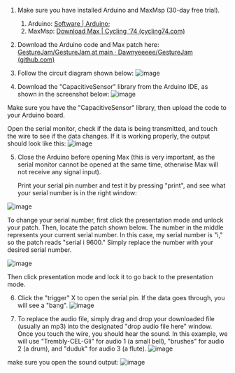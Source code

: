 1. Make sure you have installed Arduino and MaxMsp (30-day free trial).
    1. Arduino: [Software | Arduino](https://www.arduino.cc/en/software);
    2. MaxMsp: [Download Max | Cycling '74 (cycling74.com)](https://cycling74.com/downloads)
  
2. Download the Arduino code and Max patch here: [GestureJam/GestureJam at main · Dawnyeeeee/GestureJam (github.com)](https://github.com/Dawnyeeeee/GestureJam/tree/main/GestureJam)

3. Follow the circuit diagram shown below:
  ![image](https://user-images.githubusercontent.com/38333205/230708701-27febd21-3039-4e6c-93ed-20d8936e4ee7.png)
  
4. Download the "CapacitiveSensor" library from the Arduino IDE, as shown in the screenshot below:
  ![image](https://user-images.githubusercontent.com/38333205/230708732-95433cb4-6931-457e-a09e-ed3f3f0e0396.png)
  
  Make sure you have the "CapacitiveSensor" library, then upload the code to your Arduino board.

Open the serial monitor, check if the data is being transmitted, and touch the wire to see if the data changes. If it is working properly, the output should look like this:
  ![image](https://user-images.githubusercontent.com/38333205/230708775-3282c304-af00-4cf4-bf2f-46f707755252.png)

5. Close the Arduino before opening Max (this is very important, as the serial monitor cannot be opened at the same time, otherwise Max will not receive any signal input).
    
    Print your serial pin number and test it by pressing "print", and see what your serial number is in the right window:
    
![image](https://user-images.githubusercontent.com/38333205/230708786-4be89383-2c51-483f-a3d9-66ebb4e28260.png)

To change your serial number, first click the presentation mode and unlock your patch. Then, locate the patch shown below. The number in the middle represents your current serial number. In this case, my serial number is "i," so the patch reads "serial i 9600." Simply replace the number with your desired serial number.

![image](https://user-images.githubusercontent.com/38333205/230708809-959ea0be-f854-4c65-9377-e7801adf1a2e.png)

Then click presentation mode and lock it to go back to the presentation mode.

6. Click the "trigger" X to open the serial pin. If the data goes through, you will see a "bang".
![image](https://user-images.githubusercontent.com/38333205/230708835-fbd59bde-058e-4616-ae95-a11412d5a1d5.png)

7. To replace the audio file, simply drag and drop your downloaded file (usually an mp3) into the designated "drop audio file here" window. Once you touch the wire, you should hear the sound. In this example, we will use "Trembly-CEL-Gli" for audio 1 (a small bell), "brushes" for audio 2 (a drum), and "duduk" for audio 3 (a flute).
![image](https://user-images.githubusercontent.com/38333205/230708852-cb6c35c0-a474-4d87-8d0c-fe3fe4501faa.png)

make sure you open the sound output:
![image](https://user-images.githubusercontent.com/38333205/230708877-39a5aacc-932e-4859-a395-0a49daff1eaa.png)

  
